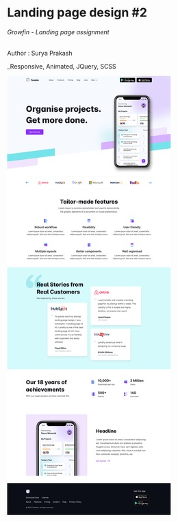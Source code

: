 # Landing page design #2
###### Growfin - Landing page assignment

Author : Surya Prakash

_Responsive, Animated, JQuery, SCSS

![UI](https://github.com/suryavmds/Landing-page-design--1---Pure-CSS/blob/master/assets/img/Homepage.png?raw=true)
